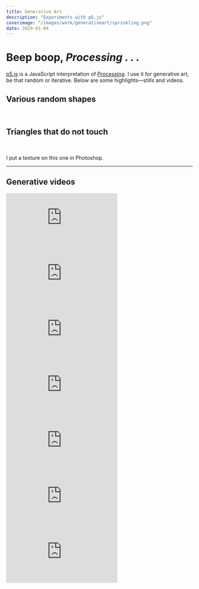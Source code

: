 ```yaml
---
title: Generative Art
description: "Experiments with p5.js"
coverimage: "/images/work/generativeart/sprinkling.png"
date: 2020-01-04
---
```


# Beep boop, *Processing . . .*

<p><a href="https://p5js.org/">p5.js</a> is a JavaScript interpretation of <a href="https://processing.org/">Processing</a>. I use it for generative art, be that random or iterative. Below are some highlights&mdash;stills and videos.</p>

## Various random shapes
<img src="/images/work/generativeart/sprinkling.png" alt="">
<img src="/images/work/generativeart/symmetrictranslucentcircles.png" alt="">
<img src="/images/work/generativeart/random_cobweb.png" alt="">
<img src="/images/work/generativeart/isotiles.png" alt="">

## Triangles that do not touch

<img src="/images/work/generativeart/creamtriangles.png" alt="">
<img src="/images/work/generativeart/multicolortriangles.png" alt="">
<img src="/images/work/generativeart/multicolortriangles_texture.png" alt="">
<p class="caption">I put a texture on this one in Photoshop.</p>

<hr>

## Generative videos

<iframe src="https://www.youtube.com/embed/PaIZ8VZOHFc?rel=0" frameborder="0" allow="accelerometer; clipboard-write; encrypted-media; gyroscope; picture-in-picture" allowfullscreen></iframe>
<iframe src="https://www.youtube.com/embed/GeTVg2fQj04?rel=0" frameborder="0" allow="accelerometer; clipboard-write; encrypted-media; gyroscope; picture-in-picture" allowfullscreen></iframe>
<iframe src="https://www.youtube.com/embed/WMojLI74TzY?rel=0" frameborder="0" allow="accelerometer; clipboard-write; encrypted-media; gyroscope; picture-in-picture" allowfullscreen></iframe>
<iframe src="https://www.youtube.com/embed/9zK6NTrCyCQ?rel=0" frameborder="0" allow="accelerometer; clipboard-write; encrypted-media; gyroscope; picture-in-picture" allowfullscreen></iframe>
<iframe src="https://www.youtube.com/embed/l2DQ8LC6Zgk?rel=0" frameborder="0" allow="accelerometer; clipboard-write; encrypted-media; gyroscope; picture-in-picture" allowfullscreen></iframe>
<iframe src="https://www.youtube.com/embed/9_oqSD0z9Ws?rel=0" frameborder="0" allow="accelerometer; clipboard-write; encrypted-media; gyroscope; picture-in-picture" allowfullscreen></iframe>
<iframe src="https://www.youtube.com/embed/PakVGaxELKo?rel=0" frameborder="0" allow="accelerometer; clipboard-write; encrypted-media; gyroscope; picture-in-picture" allowfullscreen></iframe>